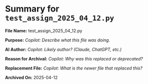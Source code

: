# Summary for `test_assign_2025_04_12.py`

**File Name:** test_assign_2025_04_12.py

**Purpose:** _Copilot: Describe what this file was doing._

**AI Author:** _Copilot: Likely author? (Claude, ChatGPT, etc.)_

**Reason for Archival:** _Copilot: Why was this replaced or deprecated?_

**Replacement File:** _Copilot: What is the newer file that replaced this?_ 

**Archived On:** 2025-04-12

